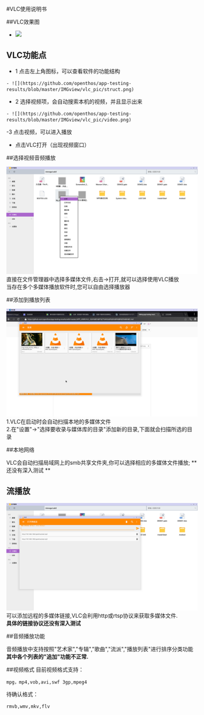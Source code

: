 #VLC使用说明书

##VLC效果图
- ![](https://github.com/openthos/app-testing-results/blob/master/IMGview/vlc_pic/video.png)

## VLC功能点

   - 1 点击左上角图标，可以查看软件的功能结构
   
    - ![](https://github.com/openthos/app-testing-results/blob/master/IMGview/vlc_pic/struct.png)
        
   - 2 选择视频项，会自动搜索本机的视频，并且显示出来
   
    - ![](https://github.com/openthos/app-testing-results/blob/master/IMGview/vlc_pic/video.png)

   -3 点击视频，可以进入播放



- 点击VLC打开（出现视频窗口）  

##选择视频音频播放  

![image](../IMGview/openvideo_from_FM.png)  
直接在文件管理器中选择多媒体文件,右击->打开,就可以选择使用VLC播放  
当存在多个多媒体播放软件时,您可以自由选择播放器  

##添加到播放列表

![image](../IMGview/list.png)
1.VLC在启动时会自动扫描本地的多媒体文件  
2.在"设置"->"选择要收录与媒体库的目录"添加新的目录,下面就会扫描所选的目录  

##本地网络  

VLC会自动扫描局域网上的smb共享文件夹,你可以选择相应的多媒体文件播放;
** 还没有深入测试 **

## 流播放

  ![image](../IMGview/stream-ok.png)
可以添加远程的多媒体链接,VLC会利用http或rtsp协议来获取多媒体文件.  
**具体的链接协议还没有深入测试**  

##音频播放功能  

 音频播放中支持按照"艺术家","专辑","歌曲","流派","播放列表"进行排序分类功能  
 **其中各个列表的"追加"功能不正常.**

##视频格式
目前视频格式支持：
```
mpg，mp4,vob,avi,swf 3gp,mpeg4  
```
待确认格式： 
```
rmvb,wmv,mkv,flv  
```
